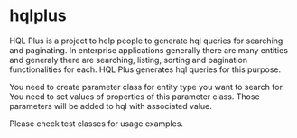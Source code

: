 # hqlplus

HQL Plus is a project to help people to generate hql queries for searching and paginating. 
In enterprise applications generally there are many entities and generaly there are searching, listing, sorting and pagination functionalities for each.
HQL Plus generates hql queries for this purpose.

You need to create parameter class for entity type you want to search for. You need to set values of properties of this parameter class. 
Those parameters will be added to hql with associated value.

Please check test classes for usage examples.
